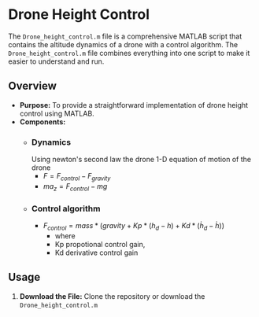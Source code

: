 
# Drone Height Control

The `Drone_height_control.m` file is a comprehensive MATLAB script that contains the altitude dynamics of a drone with a control algorithm. The `Drone_height_control.m` file combines everything into one script to make it easier to understand and run.

## Overview

- **Purpose:** To provide a straightforward implementation of drone height control using MATLAB.
- **Components:** 
  - ### Dynamics
    Using newton's second law the drone 1-D equation of motion of the drone
    - $` F = F_{control}-F_{gravity} `$
    - $` ma_{z} = F_{control} -mg `$
  - ### Control algorithm
    - $` F_{control} = mass*(gravity + Kp*(h_{d}-h)+Kd*(\dot{h}_{d}-\dot{h}))`$
        - where
        - Kp propotional control gain,
        -  Kd derivative control gain

## Usage

1. **Download the File:**
   Clone the repository or download the `Drone_height_control.m` 

